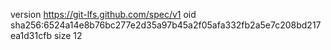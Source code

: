version https://git-lfs.github.com/spec/v1
oid sha256:6524a14e8b76bc277e2d35a97b45a2f05afa332fb2a5e7c208bd217ea1d31cfb
size 12
